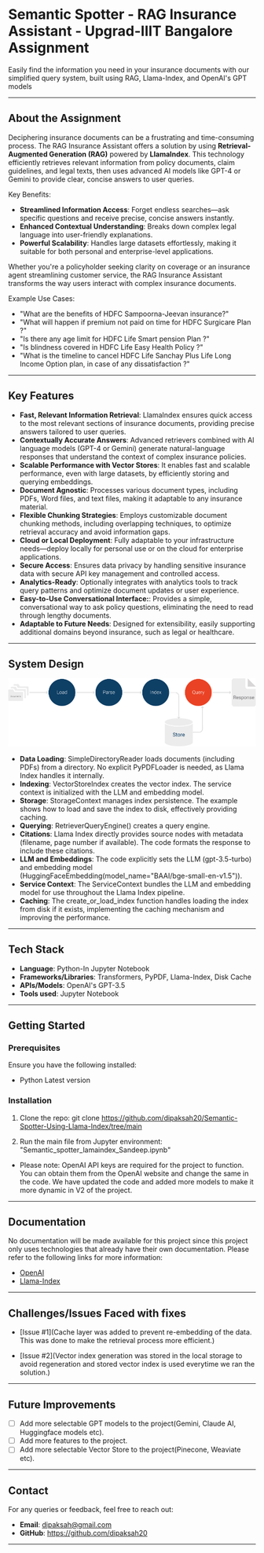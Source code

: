 # Semantic Spotter - RAG Insurance Assistant - Upgrad-IIIT Bangalore Assignment
Easily find the information you need in your insurance documents with our simplified query system, built using RAG, Llama-Index, and OpenAI's GPT models

---

## About the Assignment
Deciphering insurance documents can be a frustrating and time-consuming process. The RAG Insurance Assistant offers a solution by using **Retrieval-Augmented Generation (RAG)** powered by **LlamaIndex**. This technology efficiently retrieves relevant information from policy documents, claim guidelines, and legal texts, then uses advanced AI models like GPT-4 or Gemini to provide clear, concise answers to user queries.

Key Benefits:
- **Streamlined Information Access**: Forget endless searches—ask specific questions and receive precise, concise answers instantly.
- **Enhanced Contextual Understanding**: Breaks down complex legal language into user-friendly explanations.
- **Powerful Scalability**: Handles large datasets effortlessly, making it suitable for both personal and enterprise-level applications.

Whether you're a policyholder seeking clarity on coverage or an insurance agent streamlining customer service, the RAG Insurance Assistant transforms the way users interact with complex insurance documents.


Example Use Cases:
- "What are the benefits of HDFC Sampoorna-Jeevan insurance?"
- "What will happen if premium not paid on time for HDFC Surgicare Plan ?"
- "Is there any age limit for HDFC Life Smart pension Plan ?"
- "Is blindness covered in HDFC Life Easy Health Policy ?"
- "What is the timeline to cancel HDFC Life Sanchay Plus Life Long Income Option plan, in case of any dissatisfaction ?"

---

## Key Features
-  **Fast, Relevant Information Retrieval**: LlamaIndex ensures quick access to the most relevant sections of insurance documents, providing precise answers tailored to user queries.
-  **Contextually Accurate Answers**: Advanced retrievers combined with AI language models (GPT-4 or Gemini) generate natural-language responses that understand the context of complex insurance policies.
-  **Scalable Performance with Vector Stores**: It enables fast and scalable performance, even with large datasets, by efficiently storing and querying embeddings.
-  **Document Agnostic**: Processes various document types, including PDFs, Word files, and text files, making it adaptable to any insurance material.
-  **Flexible Chunking Strategies**: Employs customizable document chunking methods, including overlapping techniques, to optimize retrieval accuracy and avoid information gaps.
-  **Cloud or Local Deployment**: Fully adaptable to your infrastructure needs—deploy locally for personal use or on the cloud for enterprise applications.
-  **Secure Access**: Ensures data privacy by handling sensitive insurance data with secure API key management and controlled access.
-  **Analytics-Ready**: Optionally integrates with analytics tools to track query patterns and optimize document updates or user experience.
-  **Easy-to-Use Conversational Interface:**: Provides a simple, conversational way to ask policy questions, eliminating the need to read through lengthy documents.
-  **Adaptable to Future Needs**: Designed for extensibility, easily supporting additional domains beyond insurance, such as legal or healthcare.

---

## System Design

![](./image/Rag-Wars-Langchain-vs-Llama-Index-flow.png)

-  **Data Loading**: SimpleDirectoryReader loads documents (including PDFs) from a directory. No explicit PyPDFLoader is needed, as Llama Index handles it internally.
-  **Indexing**: VectorStoreIndex creates the vector index. The service context is initialized with the LLM and embedding model.
-  **Storage**: StorageContext manages index persistence. The example shows how to load and save the index to disk, effectively providing caching.
-  **Querying**: RetrieverQueryEngine() creates a query engine. 
-  **Citations**: Llama Index directly provides source nodes with metadata (filename, page number if available). The code formats the response to include these citations.
-  **LLM and Embeddings**: The code explicitly sets the LLM (gpt-3.5-turbo) and embedding model (HuggingFaceEmbedding(model_name="BAAI/bge-small-en-v1.5")).
-  **Service Context**: The ServiceContext bundles the LLM and embedding model for use throughout the Llama Index pipeline.
-  **Caching**: The create_or_load_index function handles loading the index from disk if it exists, implementing the caching mechanism and improving the performance.

---

## Tech Stack
- **Language**: Python-In Jupyter Notebook
- **Frameworks/Libraries**: Transformers, PyPDF, Llama-Index, Disk Cache
- **APIs/Models**: OpenAI's GPT-3.5 
- **Tools used**: Jupyter Notebook

---

## Getting Started

### Prerequisites
Ensure you have the following installed:
- Python Latest version

### Installation
1. Clone the repo:
git clone https://github.com/dipaksah20/Semantic-Spotter-Using-Llama-Index/tree/main

2. Run the main file from Jupyter environment:
"Semantic_spotter_lamaindex_Sandeep.ipynb"

- Please note: OpenAI API keys are required for the project to function. You can obtain them from the OpenAI website and change the same in the code. We have updated the code and added more models to make it more dynamic in V2 of the project.

---

## Documentation
No documentation will be made available for this project since this project only uses technologies that already have their own documentation. Please refer to the following links for more information:

- [OpenAI](https://platform.openai.com/docs/)
- [Llama-Index](https://www.llamaindex.ai/)

---

## Challenges/Issues Faced with fixes

- [Issue #1](Cache layer was added to prevent re-embedding of the data. This was done to  make the retrieval process more efficient.)

- [Issue #2](Vector index generation was stored in the local storage to avoid regeneration and stored vector index is used everytime we ran the solution.)

---

##  Future Improvements
- [ ] Add more selectable GPT models to the project(Gemini, Claude AI, Huggingface models etc).
- [ ] Add more features to the project.
- [ ] Add more selectable Vector Store to the project(Pinecone, Weaviate etc).

---


## Contact
For any queries or feedback, feel free to reach out:

- **Email**: dipaksah@gmail.com
- **GitHub**: https://github.com/dipaksah20


---